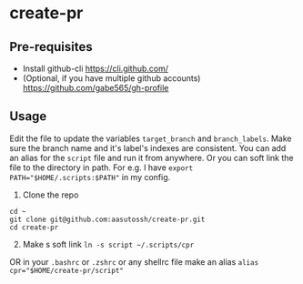 # create-pr

## Pre-requisites
* Install github-cli https://cli.github.com/
* (Optional, if you have multiple github accounts) https://github.com/gabe565/gh-profile

## Usage
Edit the file to update the variables `target_branch` and `branch_labels`.
Make sure the branch name and it's label's indexes are consistent.
You can add an alias for the `script` file and run it from anywhere.
Or you can soft link the file to the directory in path. For e.g. I have `export PATH="$HOME/.scripts:$PATH"`
in my config.
1. Clone the repo
```
cd ~
git clone git@github.com:aasutossh/create-pr.git
cd create-pr
```
2. Make s soft link
`ln -s script ~/.scripts/cpr`

OR in your `.bashrc` or `.zshrc` or any shellrc file make an alias
`alias cpr="$HOME/create-pr/script"`
